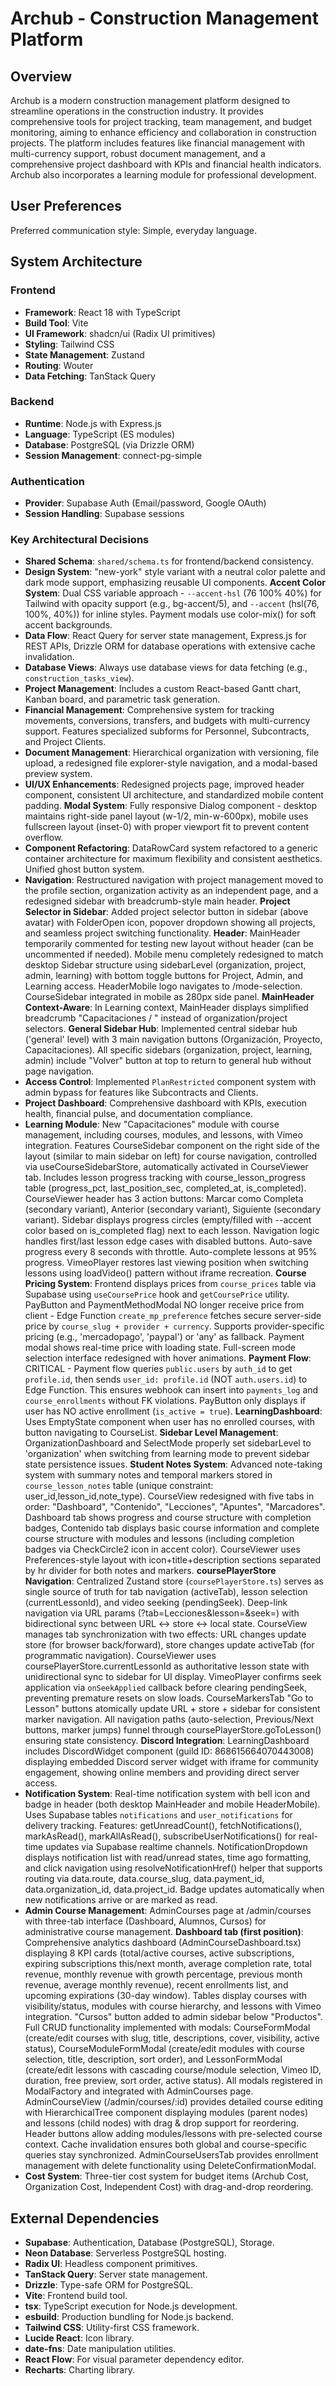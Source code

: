 # Archub - Construction Management Platform

## Overview

Archub is a modern construction management platform designed to streamline operations in the construction industry. It provides comprehensive tools for project tracking, team management, and budget monitoring, aiming to enhance efficiency and collaboration in construction projects. The platform includes features like financial management with multi-currency support, robust document management, and a comprehensive project dashboard with KPIs and financial health indicators. Archub also incorporates a learning module for professional development.

## User Preferences

Preferred communication style: Simple, everyday language.

## System Architecture

### Frontend
- **Framework**: React 18 with TypeScript
- **Build Tool**: Vite
- **UI Framework**: shadcn/ui (Radix UI primitives)
- **Styling**: Tailwind CSS
- **State Management**: Zustand
- **Routing**: Wouter
- **Data Fetching**: TanStack Query

### Backend
- **Runtime**: Node.js with Express.js
- **Language**: TypeScript (ES modules)
- **Database**: PostgreSQL (via Drizzle ORM)
- **Session Management**: connect-pg-simple

### Authentication
- **Provider**: Supabase Auth (Email/password, Google OAuth)
- **Session Handling**: Supabase sessions

### Key Architectural Decisions
- **Shared Schema**: `shared/schema.ts` for frontend/backend consistency.
- **Design System**: "new-york" style variant with a neutral color palette and dark mode support, emphasizing reusable UI components. **Accent Color System**: Dual CSS variable approach - `--accent-hsl` (76 100% 40%) for Tailwind with opacity support (e.g., bg-accent/5), and `--accent` (hsl(76, 100%, 40%)) for inline styles. Payment modals use color-mix() for soft accent backgrounds.
- **Data Flow**: React Query for server state management, Express.js for REST APIs, Drizzle ORM for database operations with extensive cache invalidation.
- **Database Views**: Always use database views for data fetching (e.g., `construction_tasks_view`).
- **Project Management**: Includes a custom React-based Gantt chart, Kanban board, and parametric task generation.
- **Financial Management**: Comprehensive system for tracking movements, conversions, transfers, and budgets with multi-currency support. Features specialized subforms for Personnel, Subcontracts, and Project Clients.
- **Document Management**: Hierarchical organization with versioning, file upload, a redesigned file explorer-style navigation, and a modal-based preview system.
- **UI/UX Enhancements**: Redesigned projects page, improved header component, consistent UI architecture, and standardized mobile content padding. **Modal System**: Fully responsive Dialog component - desktop maintains right-side panel layout (w-1/2, min-w-600px), mobile uses fullscreen layout (inset-0) with proper viewport fit to prevent content overflow.
- **Component Refactoring**: DataRowCard system refactored to a generic container architecture for maximum flexibility and consistent aesthetics. Unified ghost button system.
- **Navigation**: Restructured navigation with project management moved to the profile section, organization activity as an independent page, and a redesigned sidebar with breadcrumb-style main header. **Project Selector in Sidebar**: Added project selector button in sidebar (above avatar) with FolderOpen icon, popover dropdown showing all projects, and seamless project switching functionality. **Header**: MainHeader temporarily commented for testing new layout without header (can be uncommented if needed). Mobile menu completely redesigned to match desktop Sidebar structure using sidebarLevel (organization, project, admin, learning) with bottom toggle buttons for Project, Admin, and Learning access. HeaderMobile logo navigates to /mode-selection. CourseSidebar integrated in mobile as 280px side panel. **MainHeader Context-Aware**: In Learning context, MainHeader displays simplified breadcrumb "Capacitaciones / <Page Name>" instead of organization/project selectors. **General Sidebar Hub**: Implemented central sidebar hub ('general' level) with 3 main navigation buttons (Organización, Proyecto, Capacitaciones). All specific sidebars (organization, project, learning, admin) include "Volver" button at top to return to general hub without page navigation.
- **Access Control**: Implemented `PlanRestricted` component system with admin bypass for features like Subcontracts and Clients.
- **Project Dashboard**: Comprehensive dashboard with KPIs, execution health, financial pulse, and documentation compliance.
- **Learning Module**: New "Capacitaciones" module with course management, including courses, modules, and lessons, with Vimeo integration. Features CourseSidebar component on the right side of the layout (similar to main sidebar on left) for course navigation, controlled via useCourseSidebarStore, automatically activated in CourseViewer tab. Includes lesson progress tracking with course_lesson_progress table (progress_pct, last_position_sec, completed_at, is_completed). CourseViewer header has 3 action buttons: Marcar como Completa (secondary variant), Anterior (secondary variant), Siguiente (secondary variant). Sidebar displays progress circles (empty/filled with --accent color based on is_completed flag) next to each lesson. Navigation logic handles first/last lesson edge cases with disabled buttons. Auto-save progress every 8 seconds with throttle. Auto-complete lessons at 95% progress. VimeoPlayer restores last viewing position when switching lessons using loadVideo() pattern without iframe recreation. **Course Pricing System**: Frontend displays prices from `course_prices` table via Supabase using `useCoursePrice` hook and `getCoursePrice` utility. PayButton and PaymentMethodModal NO longer receive price from client - Edge Function `create_mp_preference` fetches secure server-side price by `course_slug + provider + currency`. Supports provider-specific pricing (e.g., 'mercadopago', 'paypal') or 'any' as fallback. Payment modal shows real-time price with loading state. Full-screen mode selection interface redesigned with hover animations. **Payment Flow**: CRITICAL - Payment flow queries `public.users` by `auth_id` to get `profile.id`, then sends `user_id: profile.id` (NOT `auth.users.id`) to Edge Function. This ensures webhook can insert into `payments_log` and `course_enrollments` without FK violations. PayButton only displays if user has NO active enrollment (`is_active = true`). **LearningDashboard**: Uses EmptyState component when user has no enrolled courses, with button navigating to CourseList. **Sidebar Level Management**: OrganizationDashboard and SelectMode properly set sidebarLevel to 'organization' when switching from learning mode to prevent sidebar state persistence issues. **Student Notes System**: Advanced note-taking system with summary notes and temporal markers stored in `course_lesson_notes` table (unique constraint: user_id,lesson_id,note_type). CourseView redesigned with five tabs in order: "Dashboard", "Contenido", "Lecciones", "Apuntes", "Marcadores". Dashboard tab shows progress and course structure with completion badges, Contenido tab displays basic course information and complete course structure with modules and lessons (including completion badges via CheckCircle2 icon in accent color). CourseViewer uses Preferences-style layout with icon+title+description sections separated by hr divider for both notes and markers. **coursePlayerStore Navigation**: Centralized Zustand store (`coursePlayerStore.ts`) serves as single source of truth for tab navigation (activeTab), lesson selection (currentLessonId), and video seeking (pendingSeek). Deep-link navigation via URL params (?tab=Lecciones&lesson=<id>&seek=<seconds>) with bidirectional sync between URL ↔ store ↔ local state. CourseView manages tab synchronization with two effects: URL changes update store (for browser back/forward), store changes update activeTab (for programmatic navigation). CourseViewer uses coursePlayerStore.currentLessonId as authoritative lesson state with unidirectional sync to sidebar for UI display. VimeoPlayer confirms seek application via `onSeekApplied` callback before clearing pendingSeek, preventing premature resets on slow loads. CourseMarkersTab "Go to Lesson" buttons atomically update URL + store + sidebar for consistent marker navigation. All navigation paths (auto-selection, Previous/Next buttons, marker jumps) funnel through coursePlayerStore.goToLesson() ensuring state consistency. **Discord Integration**: LearningDashboard includes DiscordWidget component (guild ID: 868615664070443008) displaying embedded Discord server widget with iframe for community engagement, showing online members and providing direct server access.
- **Notification System**: Real-time notification system with bell icon and badge in header (both desktop MainHeader and mobile HeaderMobile). Uses Supabase tables `notifications` and `user_notifications` for delivery tracking. Features: getUnreadCount(), fetchNotifications(), markAsRead(), markAllAsRead(), subscribeUserNotifications() for real-time updates via Supabase realtime channels. NotificationDropdown displays notification list with read/unread states, time ago formatting, and click navigation using resolveNotificationHref() helper that supports routing via data.route, data.course_slug, data.payment_id, data.organization_id, data.project_id. Badge updates automatically when new notifications arrive or are marked as read.
- **Admin Course Management**: AdminCourses page at /admin/courses with three-tab interface (Dashboard, Alumnos, Cursos) for administrative course management. **Dashboard tab (first position)**: Comprehensive analytics dashboard (AdminCourseDashboard.tsx) displaying 8 KPI cards (total/active courses, active subscriptions, expiring subscriptions this/next month, average completion rate, total revenue, monthly revenue with growth percentage, previous month revenue, average monthly revenue), recent enrollments list, and upcoming expirations (30-day window). Tables display courses with visibility/status, modules with course hierarchy, and lessons with Vimeo integration. "Cursos" button added to admin sidebar below "Productos". Full CRUD functionality implemented with modals: CourseFormModal (create/edit courses with slug, title, descriptions, cover, visibility, active status), CourseModuleFormModal (create/edit modules with course selection, title, description, sort order), and LessonFormModal (create/edit lessons with cascading course/module selection, Vimeo ID, duration, free preview, sort order, active status). All modals registered in ModalFactory and integrated with AdminCourses page. AdminCourseView (/admin/courses/:id) provides detailed course editing with HierarchicalTree component displaying modules (parent nodes) and lessons (child nodes) with drag & drop support for reordering. Header buttons allow adding modules/lessons with pre-selected course context. Cache invalidation ensures both global and course-specific queries stay synchronized. AdminCourseUsersTab provides enrollment management with delete functionality using DeleteConfirmationModal.
- **Cost System**: Three-tier cost system for budget items (Archub Cost, Organization Cost, Independent Cost) with drag-and-drop reordering.

## External Dependencies

- **Supabase**: Authentication, Database (PostgreSQL), Storage.
- **Neon Database**: Serverless PostgreSQL hosting.
- **Radix UI**: Headless component primitives.
- **TanStack Query**: Server state management.
- **Drizzle**: Type-safe ORM for PostgreSQL.
- **Vite**: Frontend build tool.
- **tsx**: TypeScript execution for Node.js development.
- **esbuild**: Production bundling for Node.js backend.
- **Tailwind CSS**: Utility-first CSS framework.
- **Lucide React**: Icon library.
- **date-fns**: Date manipulation utilities.
- **React Flow**: For visual parameter dependency editor.
- **Recharts**: Charting library.